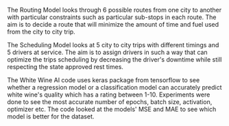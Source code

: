 The Routing Model looks through 6 possible routes from one city to another with particular constraints such as particular sub-stops in each route. The aim is to decide a route that will minimize the amount of time and fuel used from the city to city trip. 


The Scheduling Model looks at 5 city to city trips with different timings and 5 drivers at service. The aim is to assign drivers in such a way that can optimize the trips scheduling by decreasing the driver's downtime while still respecting the state approved rest times. 


The White Wine AI code uses keras package from tensorflow to see whether a regression model or a classification model can accurately predict white wine's quality which has a rating between 1-10. Experiments were done to see the most accurate number of epochs, batch size, activation, optimizer etc. The code looked at the models' MSE and MAE to see which model is better for the dataset. 
